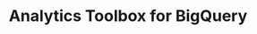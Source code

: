 ---
title: Analytics Toolbox for BigQuery
description: "Unlock Spatial Analytics in BigQuery"
icon: "/img/icons/bigquery-analytics-toolbox.png"
repoUrl: https://github.com/CartoDB/carto-spatial-extension

url: analytics-toolbox-bigquery
indexPage: "overview/getting-started.md"

cascade:
  basePath: analytics-toolbox-bigquery
  menu:
    - title: "Overview"
      folder:
        - title: "Getting started"
        - title: "Getting access"
        - title: "Tilesets" 
        - title: "Spatial indexes"
    - title: "Guides"
      folder:
        - title: "Creating and visualizing tilesets"
        - title: "Using the routing module"
        - title: "Running queries from Builder"
    - title: "Examples"
      # folder:
      #   - title: "Creating simple tilesets"
      #   - title: "Creating aggregation tilesets"
      #   - title: "An H3 grid of Starbucks locations and simple cannibalization analysis"
      #   - title: "Enriching a quadkey grid with population data from the Data Observatory"
      #   - title: "New police stations based on Chicago crime location clusters"
      #   - title: "Analyzing weather stations coverage using a Voronoi diagram"
      #   - title: "A NYC subway connection graph using Delaunay triangulation"
      #   - title: "Computing US airport connections and route interpolations"
      #   - title: "Identifying earthquake-prone areas in the state of California"
      #   - title: "Bikeshare stations within a San Francisco buffer"
      #   - title: "Census areas in the UK within tiles of multiple resolutions"
      #   - title: "Applying GWR to understand Airbnb listings prices"
    - title: "SQL Reference"
      folder:
        - title: "Overview"
        - title: "accessors"
        - title: "clustering"
        - title: "constructors"
        - title: "data"
        - title: "geohash"
        - title: "geocoding"
        - title: "h3"
        - title: "measurements"
        - title: "placekey"
        - title: "processing"
        - title: "quadkey"
        - title: "random"
        - title: "retail"
        - title: "routing"
        - title: "s2"
        - title: "statistics"
        - title: "tiler"
        - title: "transformations"
    - title: "Release notes"
---